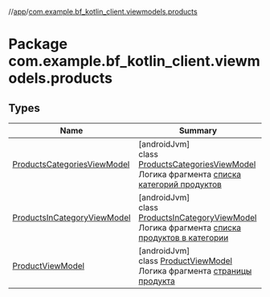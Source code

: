 //[app](../../index.md)/[com.example.bf_kotlin_client.viewmodels.products](index.md)

# Package com.example.bf_kotlin_client.viewmodels.products

## Types

| Name | Summary |
|---|---|
| [ProductsCategoriesViewModel](-products-categories-view-model/index.md) | [androidJvm]<br>class [ProductsCategoriesViewModel](-products-categories-view-model/index.md)<br>Логика фрагмента [списка категорий продуктов](../com.example.bf_kotlin_client.fragments.products/-products-categories-fragment/index.md) |
| [ProductsInCategoryViewModel](-products-in-category-view-model/index.md) | [androidJvm]<br>class [ProductsInCategoryViewModel](-products-in-category-view-model/index.md)<br>Логика фрагмента [списка продуктов в категории](../com.example.bf_kotlin_client.fragments.products/-products-in-category-fragment/index.md) |
| [ProductViewModel](-product-view-model/index.md) | [androidJvm]<br>class [ProductViewModel](-product-view-model/index.md)<br>Логика фрагмента [страницы продукта](../com.example.bf_kotlin_client.fragments.products/-product-fragment/index.md) |
